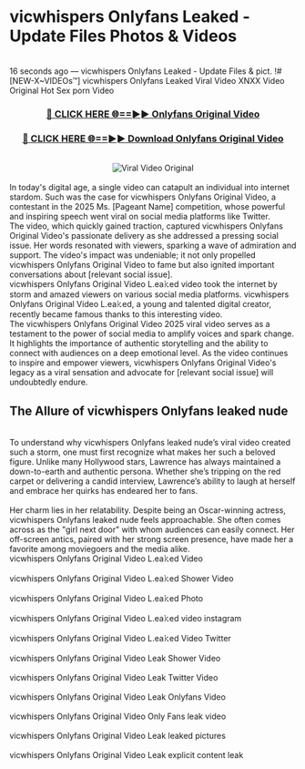 # vicwhispers Onlyfans Leaked - Update Files Photos & Videos 
<br>
16 seconds ago — vicwhispers Onlyfans Leaked - Update Files & pict. !#[NEW-X~VIDEOs™] vicwhispers Onlyfans Leaked Viral Video XNXX Video Original Hot Sex porn Video
<br>
<div align="center">
<h3><a href="http://freeplayer.one?title=vicwhispers&ref=25OR" rel="nofollow">🔴 CLICK HERE 🌐==►► Onlyfans Original Video</a></h3>
<h3><a href="http://freeplayer.one?title=vicwhispers&ref=25OR" rel="nofollow">🔴 CLICK HERE 🌐==►► Download Onlyfans Original Video</a></h3>
<br>
<a href="http://freeplayer.one?title=vicwhispers&ref=25OR" rel="nofollow" data-target="animated-image.originalLink"><img src="https://i.ibb.co.com/xMMVF88/686577567.gif" alt="Viral Video Original" style="max-width: 100%; display: inline-block;" data-target="animated-image.originalImage"></a>
</div>
<br>
In today's digital age, a single video can catapult an individual into internet stardom. Such was the case for vicwhispers Onlyfans Original Video, a contestant in the 2025 Ms. [Pageant Name] competition, whose powerful and inspiring speech went viral on social media platforms like Twitter.
<br>
The video, which quickly gained traction, captured vicwhispers Onlyfans Original Video's passionate delivery as she addressed a pressing social issue. Her words resonated with viewers, sparking a wave of admiration and support. The video's impact was undeniable; it not only propelled vicwhispers Onlyfans Original Video to fame but also ignited important conversations about [relevant social issue].
<br>
vicwhispers Onlyfans Original Video L.ea𝚔ed video took the internet by storm and amazed viewers on various social media platforms. vicwhispers Onlyfans Original Video L.ea𝚔ed, a young and talented digital creator, recently became famous thanks to this interesting video.
<br>
The vicwhispers Onlyfans Original Video 2025 viral video serves as a testament to the power of social media to amplify voices and spark change. It highlights the importance of authentic storytelling and the ability to connect with audiences on a deep emotional level. As the video continues to inspire and empower viewers, vicwhispers Onlyfans Original Video's legacy as a viral sensation and advocate for [relevant social issue] will undoubtedly endure.
<br>
<h2>The Allure of vicwhispers Onlyfans leaked nude</h2>
<br>
To understand why vicwhispers Onlyfans leaked nude’s viral video created such a storm, one must first recognize what makes her such a beloved figure. Unlike many Hollywood stars, Lawrence has always maintained a down-to-earth and authentic persona. Whether she’s tripping on the red carpet or delivering a candid interview, Lawrence’s ability to laugh at herself and embrace her quirks has endeared her to fans.
<br><br>
Her charm lies in her relatability. Despite being an Oscar-winning actress, vicwhispers Onlyfans leaked nude feels approachable. She often comes across as the "girl next door" with whom audiences can easily connect. Her off-screen antics, paired with her strong screen presence, have made her a favorite among moviegoers and the media alike.
<br>
vicwhispers Onlyfans Original Video L.ea𝚔ed Video
<br><br>
vicwhispers Onlyfans Original Video L.ea𝚔ed Shower Video
<br><br>
vicwhispers Onlyfans Original Video L.ea𝚔ed Photo
<br><br>
vicwhispers Onlyfans Original Video L.ea𝚔ed video instagram
<br><br>
vicwhispers Onlyfans Original Video L.ea𝚔ed Video Twitter
<br><br>
vicwhispers Onlyfans Original Video Leak Shower Video
<br><br>
vicwhispers Onlyfans Original Video Leak Twitter Video
<br><br>
vicwhispers Onlyfans Original Video Leak Onlyfans Video
<br><br>
vicwhispers Onlyfans Original Video Only Fans leak video
<br><br>
vicwhispers Onlyfans Original Video Leak leaked pictures
<br><br>
vicwhispers Onlyfans Original Video Leak explicit content leak
